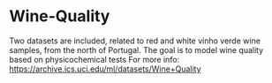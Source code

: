 # Wine-Quality
Two datasets are included, related to red and white vinho verde wine samples, from the north of Portugal. The goal is to model wine quality based on physicochemical tests 
For more info: https://archive.ics.uci.edu/ml/datasets/Wine+Quality
